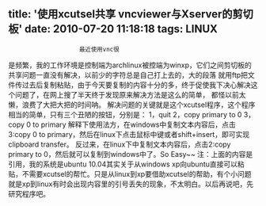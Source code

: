 title: '使用xcutsel共享 vncviewer与Xserver的剪切板'
date: 2010-07-20 11:18:18
tags: LINUX
---


						最近使用vnc很
是频繁，我的工作环境是控制端为archlinux被控端为winxp，它们之间剪切板的共享问题一直没有解决，以前少的字符总是自己打上去的，大的段落
就用ftp把文件传过去后复制粘贴，由于今天要复制的内容十分的多，终于促使我下决心解决这个问题了，在网上搜了半天终于发现原来解决方法是这么的简单，
都怪以前太懒，浪费了大把大把的时间呐。
解决问题的关键就是这个xcutsel程序，这个程序相当的简单，只有三个丑陋的按钮，分别是：
1，quit
2，copy primary to 0
3，copy 0 to primary
解释下使用法方，在windows中复制文本内容后，点击3:copy 0 to 
primary，然后在linux下点击鼠标中键或者shift+insert，即可实现clipboard transfer。
反过来，在linux下中复制文本内容后，点击2:copy primary to 0，然后就可以复制到windows中了。So Easy~~ 注：上面的内容是引用，我的系统是ubuntu 10.04其实关于从windows xp向ubuntu直接可以粘贴，不需要xcutsel的帮忙。只是从linux到xp要借助xcutsel的帮助，有个小问题就是xp到linux有时会出现内容里的引号丢失的现象，不太明白。以后再说吧，先研究程序吧。
		
		
		                                   